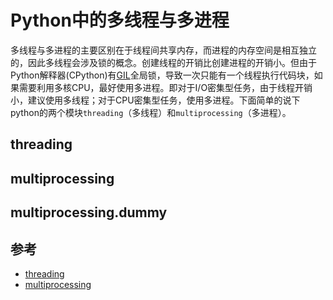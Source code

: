 # Python中的多线程与多进程
多线程与多进程的主要区别在于线程间共享内存，而进程的内存空间是相互独立的，因此多线程会涉及锁的概念。创建线程的开销比创建进程的开销小。但由于Python解释器(CPython)有[GIL](https://docs.python.org/2/glossary.html#term-global-interpreter-lock)全局锁，导致一次只能有一个线程执行代码块，如果需要利用多核CPU，最好使用多进程。即对于I/O密集型任务，由于线程开销小，建议使用多线程；对于CPU密集型任务，使用多进程。下面简单的说下python的两个模块`threading`（多线程）和`multiprocessing`（多进程）。

## threading


## multiprocessing

## multiprocessing.dummy

## 参考
- [threading](https://docs.python.org/2/library/threading.html)
- [multiprocessing](https://docs.python.org/2/library/multiprocessing.html#module-multiprocessing)
